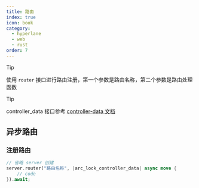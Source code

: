 ```yaml
---
title: 路由
index: true
icon: book
category:
  - hyperlane
  - web
  - rust
order: 7
---
```


> [!tip]
> 使用 `router` 接口进行路由注册，第一个参数是路由名称，第二个参数是路由处理函数

> [!tip]
> controller_data 接口参考 [controller-data 文档](./controller-data.md)

## 异步路由

### 注册路由

```rust
// 省略 server 创建
server.router("路由名称", |arc_lock_controller_data| async move {
    // code
}).await;
```

<Bottom />
